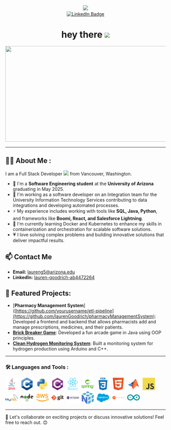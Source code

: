 <div id="header" align="center">
  <img src="https://i.giphy.com/media/v1.Y2lkPTc5MGI3NjExMTh3eWJqdzB6cmpjeGEwOGoxanJlMHFrNjZ2cG55Zzd0dmNtaGkxZiZlcD12MV9pbnRlcm5hbF9naWZfYnlfaWQmY3Q9cw/vLlpbDafjgHystuJ0a/giphy.gif" width="100"/>
  <div id="badges">
    <a href="http://www.linkedin.com/in/lauren-goodrich-ab4472264">
      <img src="https://img.shields.io/badge/LinkedIn-blue?style=for-the-badge&logo=linkedin&logoColor=white" alt="LinkedIn Badge"/>
    </a>
  </div>
  <h1>
    hey there
    <img src="https://media.giphy.com/media/hvRJCLFzcasrR4ia7z/giphy.gif" width="30px"/>
  </h1>
  <div align="center">
    <img src="https://i.giphy.com/media/v1.Y2lkPTc5MGI3NjExanRrODZmeXN2OWVyb2ZycHYwZW1sMWUwYno2cnNseG45bjg0YTFueCZlcD12MV9pbnRlcm5hbF9naWZfYnlfaWQmY3Q9Zw/1GEATImIxEXVR79Dhk/giphy.gif" width="600" height="300"/>
  </div>
</div>

---

## :woman_technologist: About Me :
I am a Full Stack Developer <img src="https://media.giphy.com/media/WUlplcMpOCEmTGBtBW/giphy.gif" width="30"> from Vancouver, Washington.
- :telescope: I'm a **Software Engineering student** at the **University of Arizona** graduating in May 2025.
- :seedling: I'm working as a software developer on an Integration team for the University Information Technology Services contributing to data integrations and developing automated processes.
- :zap: My experience includes working with tools like **SQL, Java, Python**, and frameworks like **Boomi, React, and Salesforce Lightning**.
- 🧐 I'm currently learning Docker and Kubernetes to enhance my skills in containerization and orchestration for scalable software solutions.
- 💗 I love solving complex problems and building innovative solutions that deliver impactful results.

## 📫 Contact Me

- **Email:** [laureng5@arizona.edu](mailto:laureng5@arizona.edu)  
- **LinkedIn:** [lauren-goodrich-ab4472264](https://www.linkedin.com)

## 🌟 Featured Projects:
- [**Pharmacy Management System**]([https://github.com/yourusername/etl-pipeline](https://github.com/laurenGoodrich/pharmacyManagementSystem): Developed a frontend and backend that allows pharmacists add and manage prescriptions, medicines, and their patients.
- [**Brick Breaker Game**](https://github.com/yourusername/brick-breaker): Developed a fun arcade game in Java using OOP principles.
- [**Clean Hydrogen Monitoring System**](https://github.com/yourusername/clean-hydrogen): Built a monitoring system for hydrogen production using Arduino and C++.


---

### :hammer_and_wrench: Languages and Tools :
<div>
  <img src="https://github.com/devicons/devicon/blob/master/icons/java/java-original-wordmark.svg" title="Java" alt="Java" width="40" height="40"/>&nbsp;
  <img src="https://github.com/devicons/devicon/blob/master/icons/cplusplus/cplusplus-original.svg" title="C++" **alt="C++" width="40" height="40"/>&nbsp;
  <img src="https://github.com/devicons/devicon/blob/master/icons/python/python-original.svg" title="Python" **alt="Python" width="40" height="40"/>&nbsp;
  <img src="https://github.com/devicons/devicon/blob/master/icons/csharp/csharp-original.svg" title="C#" **alt="C#" width="40" height="40"/>&nbsp;
  <img src="https://github.com/devicons/devicon/blob/master/icons/react/react-original-wordmark.svg" title="React" alt="React" width="40" height="40"/>&nbsp;
  <img src="https://github.com/devicons/devicon/blob/master/icons/spring/spring-original-wordmark.svg" title="Spring" alt="Spring" width="40" height="40"/>&nbsp;
  <img src="https://github.com/devicons/devicon/blob/master/icons/css3/css3-plain-wordmark.svg"  title="CSS3" alt="CSS" width="40" height="40"/>&nbsp;
  <img src="https://github.com/devicons/devicon/blob/master/icons/html5/html5-original.svg" title="HTML5" alt="HTML" width="40" height="40"/>&nbsp;
  <img src="https://github.com/devicons/devicon/blob/master/icons/matlab/matlab-original.svg" title="MatLab" alt="MatLab" width="40" height="40"/>&nbsp;
  <img src="https://github.com/devicons/devicon/blob/master/icons/javascript/javascript-original.svg" title="JavaScript" alt="JavaScript" width="40" height="40"/>&nbsp;
  <img src="https://github.com/devicons/devicon/blob/master/icons/mysql/mysql-original-wordmark.svg" title="MySQL"  alt="MySQL" width="40" height="40"/>&nbsp;
  <img src="https://github.com/devicons/devicon/blob/master/icons/nodejs/nodejs-original-wordmark.svg" title="NodeJS" alt="NodeJS" width="40" height="40"/>&nbsp;
  <img src="https://github.com/devicons/devicon/blob/master/icons/amazonwebservices/amazonwebservices-plain-wordmark.svg" title="AWS" alt="AWS" width="40" height="40"/>&nbsp;
  <img src="https://github.com/devicons/devicon/blob/master/icons/git/git-original-wordmark.svg" title="Git" **alt="Git" width="40" height="40"/>&nbsp;
  <img src="https://github.com/devicons/devicon/blob/master/icons/eclipse/eclipse-original-wordmark.svg" title="Eclipse" **alt="Eclipse" width="40" height="40"/>&nbsp;
  <img src="https://github.com/devicons/devicon/blob/master/icons/numpy/numpy-original.svg" title="NumPy" **alt="NumPy" width="40" height="40"/>&nbsp;
  <img src="https://github.com/devicons/devicon/blob/master/icons/salesforce/salesforce-original.svg" title="Salesforce" **alt="Salesforce" width="40" height="40"/>&nbsp;
  <img src="https://github.com/devicons/devicon/blob/master/icons/postman/postman-original-wordmark.svg" title="Postman" **alt="Postman" width="40" height="40"/>&nbsp;
  <img src="https://github.com/devicons/devicon/blob/master/icons/arduino/arduino-original.svg" title="Arduino" **alt="Arduino" width="40" height="40"/>
</div>

---
🚀 Let's collaborate on exciting projects or discuss innovative solutions! Feel free to reach out. 😊
